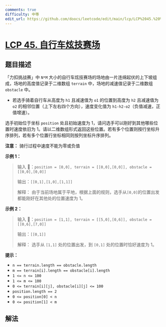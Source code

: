 ```yaml
---
comments: true
difficulty: 中等
edit_url: https://github.com/doocs/leetcode/edit/main/lcp/LCP%2045.%20%E8%87%AA%E8%A1%8C%E8%BD%A6%E7%82%AB%E6%8A%80%E8%B5%9B%E5%9C%BA/README.md
---
```


<!-- problem:start -->

# [LCP 45. 自行车炫技赛场](https://leetcode.cn/problems/kplEvH)

## 题目描述

<!-- description:start -->

「力扣挑战赛」中 `N*M` 大小的自行车炫技赛场的场地由一片连绵起伏的上下坡组成，场地的高度值记录于二维数组 `terrain` 中，场地的减速值记录于二维数组 `obstacle` 中。

-   若选手骑着自行车从高度为 `h1` 且减速值为 `o1` 的位置到高度为 `h2` 且减速值为 `o2` 的相邻位置（上下左右四个方向），速度变化值为 `h1-h2-o2`（负值减速，正值增速）。

选手初始位于坐标 `position` 处且初始速度为 1，请问选手可以刚好到其他哪些位置时速度依旧为 1。请以二维数组形式返回这些位置。若有多个位置则按行坐标升序排列，若有多个位置行坐标相同则按列坐标升序排列。

**注意：** 骑行过程中速度不能为零或负值

**示例 1：**

> 输入 ：`position = [0,0], terrain = [[0,0],[0,0]], obstacle = [[0,0],[0,0]]`
>
> 输出：`[[0,1],[1,0],[1,1]]`
>
> 解释：
> 由于当前场地属于平地，根据上面的规则，选手从`[0,0]`的位置出发都能刚好在其他处的位置速度为 1。

**示例 2：**

> 输入 ：`position = [1,1], terrain = [[5,0],[0,6]], obstacle = [[0,6],[7,0]]`
>
> 输出：`[[0,1]]`
>
> 解释：
> 选手从 `[1,1]` 处的位置出发，到 `[0,1]` 处的位置时恰好速度为 1。

**提示：**

-   `n == terrain.length == obstacle.length`
-   `m == terrain[i].length == obstacle[i].length`
-   `1 <= n <= 100`
-   `1 <= m <= 100`
-   `0 <= terrain[i][j], obstacle[i][j] <= 100`
-   `position.length == 2`
-   `0 <= position[0] < n`
-   `0 <= position[1] < m`

<!-- description:end -->

## 解法

<!-- solution:start -->

<!-- problem:end -->
